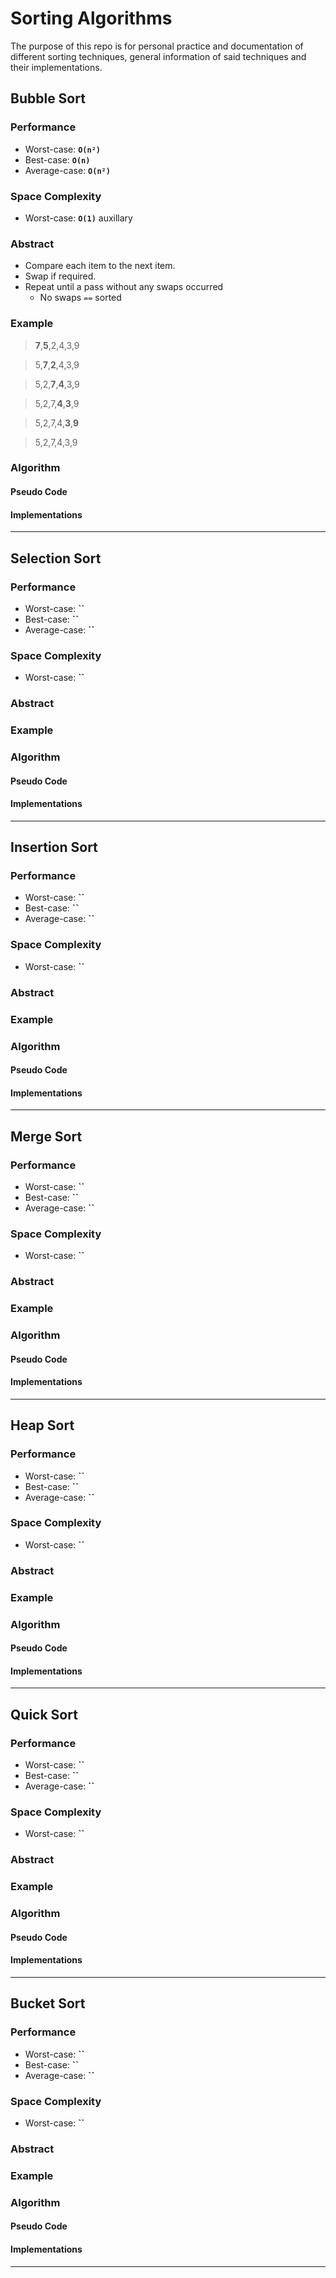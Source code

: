 # Sorting Algorithms

The purpose of this repo is for personal practice and documentation of different sorting techniques, general information 
of said techniques and their implementations.

## Bubble Sort

### Performance

- Worst-case: **`O(n²)`**
- Best-case: **`O(n)`**
- Average-case: **`O(n²)`**

### Space Complexity

- Worst-case: **`O(1)`** auxillary

### Abstract

- Compare each item to the next item.
- Swap if required.
- Repeat until a pass without any swaps occurred
    - No swaps `==` sorted

### Example

> **7**,**5**,2,4,3,9

> 5,**7**,**2**,4,3,9

> 5,2,**7**,**4**,3,9

> 5,2,7,**4**,**3**,9

> 5,2,7,4,**3**,**9**

> 5,2,7,4,3,9

### Algorithm

#### Pseudo Code



#### Implementations

---

## Selection Sort

### Performance

- Worst-case: **``**
- Best-case: **``**
- Average-case: **``**

### Space Complexity

- Worst-case: **``**

### Abstract

### Example

### Algorithm

#### Pseudo Code

#### Implementations

---

## Insertion Sort

### Performance

- Worst-case: **``**
- Best-case: **``**
- Average-case: **``**

### Space Complexity

- Worst-case: **``**

### Abstract

### Example

### Algorithm

#### Pseudo Code

#### Implementations

---

## Merge Sort

### Performance

- Worst-case: **``**
- Best-case: **``**
- Average-case: **``**

### Space Complexity

- Worst-case: **``**

### Abstract

### Example

### Algorithm

#### Pseudo Code

#### Implementations

---

## Heap Sort

### Performance

- Worst-case: **``**
- Best-case: **``**
- Average-case: **``**

### Space Complexity

- Worst-case: **``**

### Abstract

### Example

### Algorithm

#### Pseudo Code

#### Implementations

---

## Quick Sort

### Performance

- Worst-case: **``**
- Best-case: **``**
- Average-case: **``**

### Space Complexity

- Worst-case: **``**

### Abstract

### Example

### Algorithm

#### Pseudo Code

#### Implementations

---

## Bucket Sort

### Performance

- Worst-case: **``**
- Best-case: **``**
- Average-case: **``**

### Space Complexity

- Worst-case: **``**

### Abstract

### Example

### Algorithm

#### Pseudo Code

#### Implementations

---